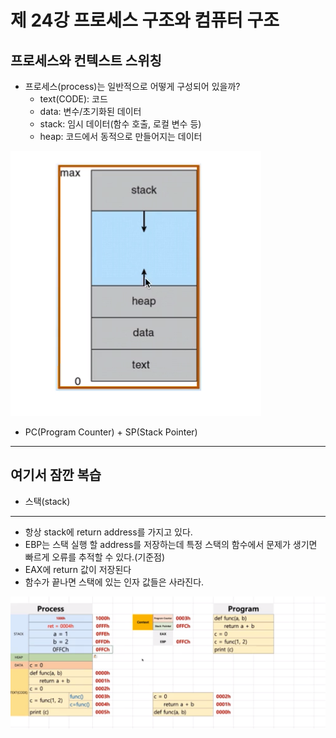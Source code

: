 # 제 24강 프로세스 구조와 컴퓨터 구조 
## 프로세스와 컨텍스트 스위칭 
- 프로세스(process)는 일반적으로 어떻게 구성되어 있을까? 
  - text(CODE): 코드 
  - data: 변수/초기화된 데이터 
  - stack: 임시 데이터(함수 호출, 로컬 변수 등)
  - heap: 코드에서 동적으로 만들어지는 데이터 

![프로세스 구조](../img/process_structure_one.png)

- PC(Program Counter) + SP(Stack Pointer)

---
## 여기서 잠깐 복습 
- 스택(stack)


---
- 항상 stack에 return address를 가지고 있다. 
- EBP는 스택 실행 할 address를 저장하는데 특정 스택의 함수에서 문제가 생기면 빠르게 오류를 추적할 수 있다.(기준점)
- EAX에 return 값이 저장된다 
- 함수가 끝나면 스택에 있는 인자 값들은 사라진다. 

![프로세스가 어떻게 메모리에 동작하는지](../img/how_to_exec_process.png)
